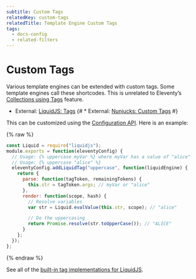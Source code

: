```yaml
---
subtitle: Custom Tags
relatedKey: custom-tags
relatedTitle: Template Engine Custom Tags
tags:
  - docs-config
  - related-filters
---
```

# Custom Tags

Various template engines can be extended with custom tags. Some template engines call these shortcodes. This is unrelated to Eleventy’s [Collections using Tags](/docs/collections/) feature.

* External: [LiquidJS: Tags](https://github.com/harttle/liquidjs#register-tags)
{# * External: [Nunjucks: Custom Tags](https://mozilla.github.io/nunjucks/api.html#custom-tags) #}

This can be customized using the [Configuration API](/docs/config/#using-the-configuration-api). Here is an example:

{% raw %}
```js
const Liquid = require("liquidjs");
module.exports = function(eleventyConfig) {
  // Usage: {% uppercase myVar %} where myVar has a value of "alice"
  // Usage: {% uppercase "alice" %}
  eleventyConfig.addLiquidTag("uppercase", function(liquidEngine) {
    return {
      parse: function(tagToken, remainingTokens) {
        this.str = tagToken.args; // myVar or "alice"
      },
      render: function(scope, hash) {
        // Resolve variables
        var str = Liquid.evalValue(this.str, scope); // "alice"

        // Do the uppercasing
        return Promise.resolve(str.toUpperCase()); // "ALICE"
      }
    };
  });
};
```
{% endraw %}

See all of the [built-in tag implementations for LiquidJS](https://github.com/harttle/liquidjs/tree/master/tags).